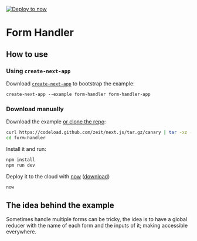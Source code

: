 [![Deploy to now](https://deploy.now.sh/static/button.svg)](https://deploy.now.sh/?repo=https://github.com/zeit/next.js/tree/master/examples/form-handler)

# Form Handler

## How to use

### Using `create-next-app`

Download [`create-next-app`](https://github.com/segmentio/create-next-app) to bootstrap the example:

```
create-next-app --example form-handler form-handler-app
```

### Download manually

Download the example [or clone the repo](https://github.com/zeit/next.js):

```bash
curl https://codeload.github.com/zeit/next.js/tar.gz/canary | tar -xz --strip=2 next.js-canary/examples/form-handler
cd form-handler
```

Install it and run:

```bash
npm install
npm run dev
```

Deploy it to the cloud with [now](https://zeit.co/now) ([download](https://zeit.co/download))

```bash
now
```

## The idea behind the example

Sometimes handle multiple forms can be tricky, the idea is to have a global reducer
with the name of each form and the inputs of it; making accessible everywhere.
